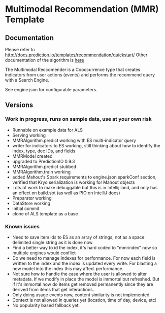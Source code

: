 # Multimodal Recommendation (MMR) Template

## Documentation

Please refer to http://docs.prediction.io/templates/recommendation/quickstart/
Other documentation of the algorithm is [here](http://mahout.apache.org/users/algorithms/intro-cooccurrence-spark.html)

The Multimodal Reccomender is a Cooccurrence type that creates indicators from user actions (events) and performs the
recommend query with a Search Engine.

See engine.json for configurable parameters. 

## Versions

### Work in progress, runs on sample data, use at your own risk

  - Runnable on example data for ALS
  - Serving working
  - MMRAlgorithm.predict working with ES multi-indicator query
  - writer for indicators to ES working, still thinking about how to identify the index, type, doc IDs, and fields
  - MMRModel created
  - upgraded to PredictionIO 0.9.3
  - MMRAlgorithm.predict stubbed
  - MMRAlgorithm.train working
  - added Mahout's Spark requirements to engine.json sparkConf section, verified that Kryo serialization is working for Mahout objects
  - Lots of work to make debuggable but this is in Intellij land, and only has an effect on build.sbt (as well as PIO on IntelliJ docs)
  - Preparator working
  - DataStore working
  - initial commit
  - clone of ALS template as a base
  
### Known issues

  - Need to save item ids to ES as an array of strings, not as a space delimited single string as it is done now
  - Find a better way to id the index, it's hard coded to "mmrindex" now so multiple engines would conflict
  - Do we need to manage indexes for performance. For now each field is written to the index and the index is updated every write. For blasting a new model into the index this may affect performance.
  - Not sure how to handle the case where the user is allowed to alter metadata. If we modify in place the model is immortal but refreshed. But if it's immortal how do items get removed permanently since they are derived from items that get interactions.
  - Only doing usage events now, content similarity is not implemented
  - Context is not allowed in queries yet (location, time of day, device, etc)
  - No popularity based fallback yet.

